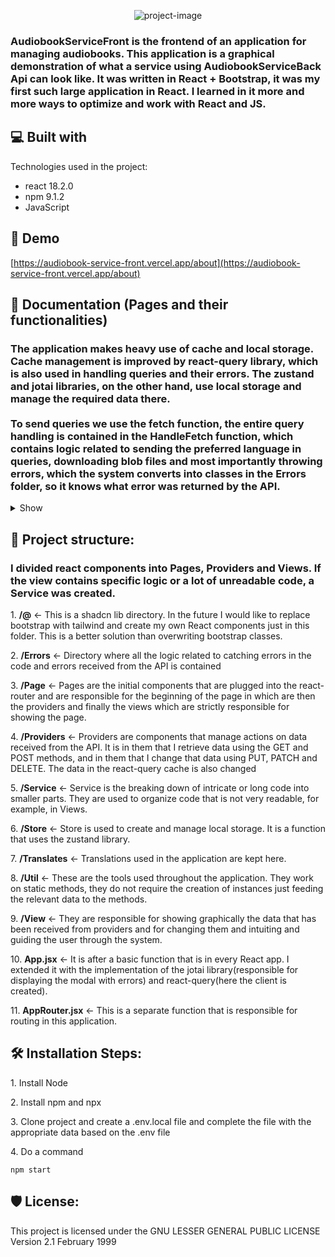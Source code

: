 <p align="center"><img src="https://socialify.git.ci/Straicur/AudiobookServiceFront/image?description=1&amp;descriptionEditable=Manage%20and%20share%20audiobooks&amp;font=Jost&amp;language=1&amp;name=1&amp;theme=Dark" alt="project-image"></p>

<h3>AudiobookServiceFront is the frontend of an application for managing audiobooks. This application is a graphical demonstration of what a service using AudiobookServiceBack Api can look like. It was written in React + Bootstrap, it was my first such large application in React. I learned in it more and more ways to optimize and work with React and JS.</h2>

<h2>💻 Built with</h2>

Technologies used in the project:

*   react 18.2.0
*   npm 9.1.2
*   JavaScript

<h2>🚀 Demo</h2>

[https://audiobook-service-front.vercel.app/about](https://audiobook-service-front.vercel.app/about)

<h2>🧐 Documentation (Pages and their functionalities)</h2>
<h3>The application makes heavy use of cache and local storage. Cache management is improved by react-query library, which is also used in handling queries and their errors. The zustand and jotai libraries, on the other hand, use local storage and manage the required data there. </br> </br>
To send queries we use the fetch function, the entire query handling is contained in the HandleFetch function, which contains logic related to sending the preferred language in queries, downloading blob files and most importantly throwing errors, which the system converts into classes in the Errors folder, so it knows what error was returned by the API.</h3>

<details>
  <summary>Show</summary>
    <div>
      <ol>
        <li><h3><b>Admin</b></h3>
          <ul>
            <li><h3><b>Navigation bar</b></h3></li>
            The navigation bar is on every page so it simplifies navigating through the app. It additionally includes language change and notifications(small 0 is the latest notifications)
            <p align="center"><img src="https://github.com/user-attachments/assets/7de740c6-73b9-454c-a4b6-e1057317a81f" alt="project-image"></p>
            The list of notifications displays starting with the latest and can be further expanded to include older and older notifications. Hovering over a notification marks it as displayed.
            <p align="center"><img src="https://github.com/user-attachments/assets/6a4d2e53-4147-4150-a64c-74de4808bc69" alt="project-image"></p>
            <li><h3><b>Main</b></h3></li>
            This page displays only simple data about the application and what has happened in the last week
            <p align="center"><img src="https://github.com/user-attachments/assets/a05794aa-9b35-4034-a6ed-f8849b510a56" alt="project-image"></p>
            <li><h3><b>Categories</b></h3></li>
            The list of categories is a tree and can be expanded in depth 
            <p align="center"><img src="https://github.com/user-attachments/assets/eeb589fa-5622-4bf7-8d1a-ce111d9f8626" alt="project-image"></p>
            Adding a category
            <p align="center"><img src="https://github.com/user-attachments/assets/48d02357-0f04-4d6b-b17f-605bc739f1ac" alt="project-image"></p>
            Editing category
            <p align="center"><img src="https://github.com/user-attachments/assets/2212067b-ecac-4ac9-8dd2-0aa2d06960be" alt="project-image"></p>
            On each page, at the very bottom of the page, there is a button that displays a modal with the json data the application received from the API
            <p align="center"><img src="https://github.com/user-attachments/assets/63430b7f-7ca5-4692-af54-1bc531cf5e32" alt="project-image"></p>
            <li><h3><b>Category</b></h3></li>
            List of audiobooks that are in the category
            <p align="center"><img src="https://github.com/user-attachments/assets/b0b55971-7ec0-49c9-8bf6-fdc4e70fd7a4" alt="project-image"></p>
            Details of a particular audiobook. These are truncated details and are not the entire audiobook edition. To open the full edition, open Full Edit
            <p align="center"><img src="https://github.com/user-attachments/assets/13fe65d1-3daf-496f-b41c-1c142556101e" alt="project-image"></p>
            <li><h3><b>Audiobook</b></h3></li>
            <p align="center"><img src="https://github.com/user-attachments/assets/ba42e04c-41d7-4690-89fe-d04518b188c2" alt="project-image"></p>
            These are the full details of the audiobook with complete editing
            <p align="center"><img src="https://github.com/user-attachments/assets/33d82f99-60a3-43a8-ac41-6b89c3df4516" alt="project-image"></p>
            <li><h3><b>Audiobooks</b></h3></li>
            List of all audiobooks
            <p align="center"><img src="https://github.com/user-attachments/assets/e5a68ea3-3bfe-48d0-8166-31a073a70811" alt="project-image"></p>
            Adding an audiobook. Select the required data
            <p align="center"><img src="https://github.com/user-attachments/assets/27b7fe8c-bcfb-4dc1-8211-c1aedd9e6e28" alt="project-image"></p>
            <p align="center"><img src="https://github.com/user-attachments/assets/72ce6edf-902c-40d2-8c75-d5d3c86f893c" alt="project-image"></p>
            Audiobook list has accurate search for audiobooks
            <p align="center"><img src="https://github.com/user-attachments/assets/5849edc0-ddf3-42f0-90e0-2287a21ed132" alt="project-image"></p>
            <li><h3><b>Users</b></h3></li>
           List of all users
            <p align="center"><img src="https://github.com/user-attachments/assets/94d1321b-839d-4564-a409-d09259a81d2a" alt="project-image"></p>
            <p align="center"><img src="https://github.com/user-attachments/assets/4d71c216-3470-468f-ad62-f25e744ffcef" alt="project-image"></p>
            <p align="center"><img src="https://github.com/user-attachments/assets/25feee46-54a5-4520-9d84-e6d1ebee75e0" alt="project-image"></p>
            Users list has accurate search for users
            <p align="center"><img src="https://github.com/user-attachments/assets/4d73b4c2-2a64-43b8-9e85-de91c10b8d5a" alt="project-image"></p>
            <li><h3><b>Notifications</b></h3></li>
            List of all notifications
            <p align="center"><img src="https://github.com/user-attachments/assets/99732cee-d4dc-4aa2-9b6f-2350570241c1" alt="project-image"></p>
            As you can see there is pagination in each list
            <p align="center"><img src="https://github.com/user-attachments/assets/f4190ca7-a937-4682-834f-998d316a6371" alt="project-image"></p>
            <p align="center"><img src="https://github.com/user-attachments/assets/eb2467a9-e3e1-41ab-95bb-6166c86d67f2" alt="project-image"></p>
            Notification details and editing
            <p align="center"><img src="https://github.com/user-attachments/assets/55a18d01-ebc7-432e-aa41-efe25adf2ce4" alt="project-image"></p>
            Notification list has accurate search for notifications
            <p align="center"><img src="https://github.com/user-attachments/assets/c3d9d6e2-0137-4db2-9286-dc36dcffee6d" alt="project-image"></p>
            <li><h3><b>Reports</b></h3></li>
            List of all reports. Underlined in red are submissions that have not yet been processed by the administrator
            <p align="center"><img src="https://github.com/user-attachments/assets/5f4cae8f-2414-4545-ade2-25dd9b23fc74" alt="project-image"></p>
            <p align="center"><img src="https://github.com/user-attachments/assets/1e4eea79-3ca1-4ec7-beab-9656280fb37f" alt="project-image"></p>
            Report list has accurate search for reports
            <p align="center"><img src="https://github.com/user-attachments/assets/cbaf3ec0-629a-4143-bc76-1f354fd2cae0" alt="project-image"></p>
            <li><h3><b>Technical breaks</b></h3></li>
            List of all technical breaks
            <p align="center"><img src="https://github.com/user-attachments/assets/271864c1-dc1f-448b-b1b4-c7a8bf02cba3" alt="project-image"></p>
            Technical break list has accurate search for technical breaks
            <p align="center"><img src="https://github.com/user-attachments/assets/00146a13-3dac-4c81-bea3-3ee91ce10794" alt="project-image"></p>
            <li><h3><b>Cache</b></h3></li>
            This page allows you to clean API cache and cache and local storage of your web application. The site was created because without these tools testing is cumbersome and heavy
            <p align="center"><img src="https://github.com/user-attachments/assets/947ff1ef-4b46-4cbc-a708-7b2f067e47c6" alt="project-image"></p>
          </ul>
        </li>
        <li><h3><b>User</b></h3>
          <ul>
            <li><h3><b>Login</b></h3></li>
            <p align="center"><img src="https://github.com/user-attachments/assets/f311645e-102e-43a6-aaad-9f4d13dd2095" alt="project-image"></p>
            <li><h3><b>Register</b></h3></li>
            <p align="center"><img src="https://github.com/user-attachments/assets/b3593e45-7d1a-44db-9b17-52fba0339900" alt="project-image"></p>
            <li><h3><b>Forgot</b></h3></li>
            Insert email to get email with reset of your password.
            <p align="center"><img src="https://github.com/user-attachments/assets/baef55ce-df6d-439c-8a2d-1d117c913996" alt="project-image"></p>
            <li><h3><b>Navigation bar</b></h3></li>
            Navigation bar is similar to the administrator but has additional settings.
            <p align="center"><img src="https://github.com/user-attachments/assets/5ad03b02-6799-45d7-b348-e03bef5ac825" alt="project-image"></p>
            <p align="center"><img src="https://github.com/user-attachments/assets/8195eb33-715f-4fb3-8b22-2e4ee135c59f" alt="project-image"></p>
            <li><h3><b>Main</b></h3></li>
            The page displays a list of audiobooks divided into categories, audiobooks and category must be active. The proposed list is created after listening to the appropriate number of audiobooks and the next audiobooks are proposed, which are selected based on the most listened to category.
            <p align="center"><img src="https://github.com/user-attachments/assets/13e1262e-b4b0-4a66-bd2e-8d3b68c40571" alt="project-image"></p>
            The site also has an audiobook search engine. It searches by author or title of the audiobook
            <p align="center"><img src="https://github.com/user-attachments/assets/22f08611-b69e-47a5-b643-cd955ca47dcf" alt="project-image"></p>
            These are full details of the audiobook, allow you to listen to mp3 files divided into parts. After listening to enough parts, the ability to rate and comment on the audiobook is unlocked. As you can see, the details also save the last part you listened to, and when you open it again, the application will offer to start listening from the point where you left off.
            <p align="center"><img src="https://github.com/user-attachments/assets/82f9c265-7242-4044-919e-5d6c14e0dc69" alt="project-image"></p>
            <li><h3><b>My List</b></h3></li>
            This is a list of favorite audiobooks that allows better access to them 
            <p align="center"><img src="https://github.com/user-attachments/assets/cd52303b-8916-4fbf-a3c9-795af8df154d" alt="project-image"></p>
            <li><h3><b>Account Settings</b></h3></li>
            <p align="center"><img src="https://github.com/user-attachments/assets/007dd71d-5945-4ffb-9968-d5a3ca18e701" alt="project-image"></p>
            <p align="center"><img src="https://github.com/user-attachments/assets/69beb5ab-53fc-4f26-85d1-f90776a39571" alt="project-image"></p>
            <p align="center"><img src="https://github.com/user-attachments/assets/0339b0fb-c742-4ac6-b819-a8b3651731a3" alt="project-image"></p>
            <p align="center"><img src="https://github.com/user-attachments/assets/79419679-3142-4d2a-bd7a-127aa4b424d0" alt="project-image"></p>
            <p align="center"><img src="https://github.com/user-attachments/assets/9ce2ef22-f2d3-49b5-ace2-5a2b0d06120b" alt="project-image"></p>
            <p align="center"><img src="https://github.com/user-attachments/assets/aef73bc4-1538-4b4d-becf-0eacab038bef" alt="project-image"></p>
            <li><h3><b>Help</b></h3></li>
            <p align="center"><img src="https://github.com/user-attachments/assets/998a3ea2-2070-4a67-899a-f9b45df5097e" alt="project-image"></p>
            <li><h3><b>Report</b></h3></li>
            If there is an error or problem in the application, the user has the option to add a report.
            <p align="center"><img src="https://github.com/user-attachments/assets/aa495ae3-994c-402a-893f-fd5ca2a6e9bb" alt="project-image"></p>
            <p align="center"><img src="https://github.com/user-attachments/assets/08fc33ed-5109-4ff8-8cfb-848502cf3870" alt="project-image"></p>
            <p align="center"><img src="https://github.com/user-attachments/assets/e3813f0b-a37c-4ba7-bb6f-78747bb638f1" alt="project-image"></p>
            <li><h3><b>My reports</b></h3></li>
            A list to get a better view of what is happening with user submissions. When accepted or rejected, the user will get a notification.
            <p align="center"><img src="https://github.com/user-attachments/assets/5a0d706c-d883-4590-b3f9-595d92ac7c90" alt="project-image"></p>
            <p align="center"><img src="https://github.com/user-attachments/assets/c729a13c-8aa7-48d3-ada9-241f8b5c544f" alt="project-image"></p>
            <li><h3><b>About</b></h3></li>
            <p align="center"><img src="https://github.com/user-attachments/assets/11530836-cf9a-4b46-aa29-40e07aa47e73" alt="project-image"></p>
            <li><h3><b>Private Policy</b></h3></li>
            <p align="center"><img src="https://github.com/user-attachments/assets/3e17df2f-c7d9-4c00-a7cf-d3dfafa184cb" alt="project-image"></p>
            <li><h3><b>Technical Break</b></h3></li>
            During a technical break, the user cannot access the application. This is the time during which the administrator can work quietly on managing the application.
            <p align="center"><img src="https://github.com/user-attachments/assets/229f2d7a-537b-48aa-a37b-41d7f57cd8ee" alt="project-image"></p>
          </ul>
        </li>
      </ol>
    </div>
</details>

<h2>🔧 Project structure:</h2>
<h3>I divided react components into Pages, Providers and Views. If the view contains specific logic or a lot of unreadable code, a Service was created.</h3>

<p>1. <b>/@</b> <- This is a shadcn lib directory. In the future I would like to replace bootstrap with tailwind and create my own React components just in this folder. This is a better solution than overwriting bootstrap classes.</p>
<p>2. <b>/Errors</b> <- Directory where all the logic related to catching errors in the code and errors received from the API is contained</p>
<p>3. <b>/Page</b> <- Pages are the initial components that are plugged into the react-router and are responsible for the beginning of the page in which are then the providers and finally the views which are strictly responsible for showing the page.</p>
<p>4. <b>/Providers</b> <- Providers are components that manage actions on data received from the API. It is in them that I retrieve data using the GET and POST methods, and in them that I change that data using PUT, PATCH and DELETE. The data in the react-query cache is also changed</p>
<p>5. <b>/Service</b> <- Service is the breaking down of intricate or long code into smaller parts. They are used to organize code that is not very readable, for example, in Views.</p>
<p>6. <b>/Store</b> <- Store is used to create and manage local storage. It is a function that uses the zustand library. </p>
<p>7. <b>/Translates</b> <- Translations used in the application are kept here.</p>
<p>8. <b>/Util</b> <- These are the tools used throughout the application. They work on static methods, they do not require the creation of instances just feeding the relevant data to the methods.</p>
<p>9. <b>/View</b> <- They are responsible for showing graphically the data that has been received from providers and for changing them and intuiting and guiding the user through the system.</p>
<p>10. <b>App.jsx</b> <- It is after a basic function that is in every React app. I extended it with the implementation of the jotai library(responsible for displaying the modal with errors) and react-query(here the client is created).</p>
<p>11. <b>AppRouter.jsx</b> <- This is a separate function that is responsible for routing in this application.</p>

<h2>🛠️ Installation Steps:</h2>

<p>1. Install Node</p>

<p>2. Install npm and npx</p>

<p>3. Clone project and create a .env.local file and complete the file with the appropriate data based on the .env file </p>

<p>4. Do a command</p>

```
npm start
```

<h2>🛡️ License:</h2>

This project is licensed under the GNU LESSER GENERAL PUBLIC LICENSE Version 2.1 February 1999
